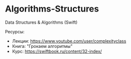 # Algorithms-Structures
 Data Structures & Algorithms (Swift)
 
Ресурсы: 
- Лекции: https://www.youtube.com/user/complexityclass
- Книга: "Грокаем алгоритмы"
- Курс: https://swiftbook.ru/content/32-index/
